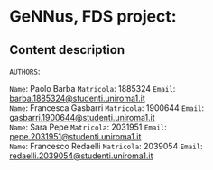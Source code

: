 # GeNNus, FDS project:

## Content description


`AUTHORS`:

`Name`: Paolo Barba `Matricola`: 1885324 `Email`: barba.1885324@studenti.uniroma1.it <br>
`Name`: Francesca Gasbarri `Matricola`: 1900644 `Email`: gasbarri.1900644@studenti.uniroma1.it <br>
`Name`: Sara Pepe `Matricola`: 2031951 `Email`: pepe.2031951@studenti.uniroma1.it <br>
`Name`: Francesco Redaelli `Matricola`: 2039054 `Email`: redaelli.2039054@studenti.uniroma1.it <br>
